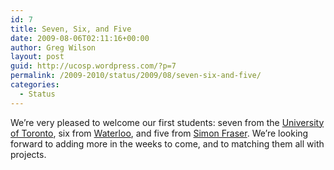 ```yaml
---
id: 7
title: Seven, Six, and Five
date: 2009-08-06T02:11:16+00:00
author: Greg Wilson
layout: post
guid: http://ucosp.wordpress.com/?p=7
permalink: /2009-2010/status/2009/08/seven-six-and-five/
categories:
  - Status
---
```

We&#8217;re very pleased to welcome our first students: seven from the [University of Toronto](http://www.cs.utoronto.ca), six from [Waterloo](http://www.cs.uwaterloo.ca/), and five from [Simon Fraser](http://www.cs.sfu.ca/). We&#8217;re looking forward to adding more in the weeks to come, and to matching them all with projects.